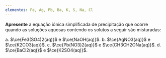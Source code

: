 ```yaml
---
elementos: Fe, Ag, Pb, Ba, K, S, Na, Cl
---
```


**Apresente** a equação iônica simplificada de precipitação que ocorre quando as soluções aquosas contendo os solutos a seguir são misturadas:

a. $\ce{Fe3(SO4)2(aq)}$ e $\ce{NaOH(aq)}$.
b. $\ce{AgNO3(aq)}$ e $\ce{K2CO3(aq)}$.
c. $\ce{Pb(NO3)2(aq)}$ e $\ce{CH3CH2ONa(aq)}$.
d. $\ce{BaCl2(aq)}$ e $\ce{K2SO4(aq)}$.

